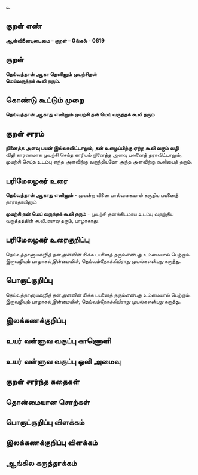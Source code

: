 உ

## குறள் எண் 

**ஆள்வினையுடைமை – குறள் – 0௬க௯ - 0619**  

## குறள் 

**தெய்வத்தான் ஆகா தெனினும் முயற்சிதன்  
மெய்வருத்தக் கூலி தரும்.**  

## கொண்டு கூட்டும் முறை

**தெய்வத்தான் ஆகாது எனினும் முயற்சி தன் மெய் வருத்தக் கூலி தரும்**  

## குறள் சாரம் 

**நினைத்த அளவு பயன் இல்லாவிட்டாலும், தன் உழைப்பிற்கு ஏற்ற கூலி வரும் வழி**  
விதி காரணமாக முயற்சி செய்த காரியம் நினைத்த அளவு பலனைத் தராவிட்டாலும்,   
முயற்சி செய்த உடம்பு எந்த அளவிற்கு வருந்தியதோ அந்த அளவிற்கு கூலியைத் தரும்.  

## பரிமேலழகர் உரை

**தெய்வத்தான் ஆகாது எனினும்** - முயன்ற வினை பால்வகையால் கருதிய பயனைத் தாராதாயினும்  

**முயற்சி தன் மெய் வருத்தக் கூலி தரும்** - முயற்சி தனக்கிடமாய உடம்பு வருந்திய வருத்தத்தின் கூலி*அளவு* தரும், பாழாகாது. 

## பரிமேலழகர் உரைகுறிப்பு   

தெய்வத்தானாய*வழித்* தன்*அளவின்* மிக்க பயனைத் தரும்*என்பது* உம்மையால் பெற்றாம்.  
இருவழியும் பாழாகல்*இன்மையின்*, தெய்வம்*நோக்கியிராது* முயல்க*என்பது* கருத்து.    

## பொருட்குறிப்பு 

தெய்வத்தானாய*வழித்* தன்*அளவின்* மிக்க பயனைத் தரும்*என்பது* உம்மையால் பெற்றாம்.  
இருவழியும் பாழாகல்*இன்மையின்*, தெய்வம்*நோக்கியிராது* முயல்க*என்பது* கருத்து.    

## இலக்கணக்குறிப்பு  


## உயர் வள்ளுவ வகுப்பு காணொளி


## உயர் வள்ளுவ வகுப்பு ஒலி அமைவு 

 
## குறள் சார்ந்த கதைகள் 


## தொன்மையான சொற்கள்


## பொருட்குறிப்பு விளக்கம்


## இலக்கணக்குறிப்பு விளக்கம்


## ஆங்கில கருத்தாக்கம் 


